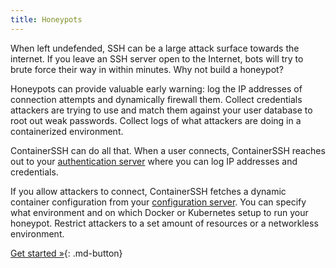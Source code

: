 ```yaml
---
title: Honeypots
---
```


When left undefended, SSH can be a large attack surface towards the internet. If you leave an SSH server open to the Internet, bots will try to brute force their way in within minutes. Why not build a honeypot?

Honeypots can provide valuable early warning: log the IP addresses of connection attempts and dynamically firewall them. Collect credentials attackers are trying to use and match them against your user database to root out weak passwords. Collect logs of what attackers are doing in a containerized environment.

ContainerSSH can do all that. When a user connects, ContainerSSH reaches out to your [authentication server](../authserver.md) where you can log IP addresses and credentials.

If you allow attackers to connect, ContainerSSH fetches a dynamic container configuration from your [configuration server](../configserver.md). You can specify what environment and on which Docker or Kubernetes setup to run your honeypot. Restrict attackers to a set amount of resources or a networkless environment.

[Get started »](../quickstart.md){: .md-button}
